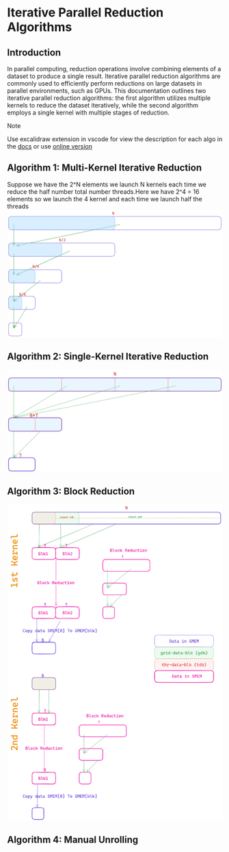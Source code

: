 # Iterative Parallel Reduction Algorithms

## Introduction

In parallel computing, reduction operations involve combining elements of a dataset to produce a single result. Iterative parallel reduction algorithms are commonly used to efficiently perform reductions on large datasets in parallel environments, such as GPUs. This documentation outlines two iterative parallel reduction algorithms: the first algorithm utilizes multiple kernels to reduce the dataset iteratively, while the second algorithm employs a single kernel with multiple stages of reduction.


> [!NOTE]  
> Use excalidraw extension in vscode for view the description for each algo in the [docs](docs/Reduction.excalidraw)
> or use [online version](https://excalidraw.com/#json=8ZDNdVUQ9Pz-V2upj1vaU,QGzuCZVbugcCEf-ZI-Ping)


## Algorithm 1: Multi-Kernel Iterative Reduction
Suppose we have the 2^N elements we launch N kernels each time we reduce the half number total number threads.Here we have 2^4 = 16 elements so we launch the 4 kernel and each time we launch half the threads
![alt text](assets/reduce0.png)

## Algorithm 2: Single-Kernel Iterative Reduction
![alt text](assets/reduce1.png)

## Algorithm 3: Block Reduction
![alt text](assets/reduce2.png)

## Algorithm 4: Manual Unrolling
